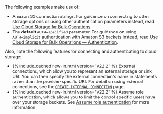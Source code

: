 The following examples make use of:

- Amazon S3 connection strings. For guidance on connecting to other storage options or using other authentication parameters instead, read [Use Cloud Storage for Bulk Operations](use-cloud-storage-for-bulk-operations.html#example-file-urls).
- The **default** `AUTH=specified` parameter. For guidance on using `AUTH=implicit` authentication with Amazon S3 buckets instead, read [Use Cloud Storage for Bulk Operations — Authentication](cloud-storage-authentication.html).

Also, note the following features for connecting and authenticating to cloud storage:

- {% include_cached new-in.html version="v22.2" %} External connections, which allow you to represent an external storage or sink URI. You can then specify the external connection's name in statements rather than the provider-specific URI. For detail on using external connections, see the [`CREATE EXTERNAL CONNECTION`](create-external-connection.html) page.
- {% include_cached new-in.html version="v22.2" %} Assume role authentication, which allows you to limit the control specific users have over your storage buckets. See [Assume role authentication](use-cloud-storage-for-bulk-operations.html) for more information.
